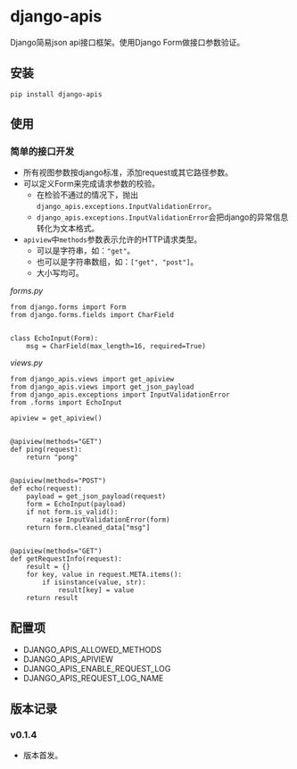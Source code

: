 # django-apis

Django简易json api接口框架。使用Django Form做接口参数验证。


## 安装

```
pip install django-apis
```

## 使用

### 简单的接口开发

- 所有视图参数按django标准，添加request或其它路径参数。
- 可以定义Form来完成请求参数的校验。
    - 在检验不通过的情况下，抛出`django_apis.exceptions.InputValidationError`。
    - `django_apis.exceptions.InputValidationError`会把django的异常信息转化为文本格式。
- `apiview`中`methods`参数表示允许的HTTP请求类型。
    - 可以是字符串，如：`"get"`。
    - 也可以是字符串数组，如：`["get", "post"]`。
    - 大小写均可。


*forms.py*
```
from django.forms import Form
from django.forms.fields import CharField


class EchoInput(Form):
    msg = CharField(max_length=16, required=True)
```

*views.py*
```
from django_apis.views import get_apiview
from django_apis.views import get_json_payload
from django_apis.exceptions import InputValidationError
from .forms import EchoInput

apiview = get_apiview()


@apiview(methods="GET")
def ping(request):
    return "pong"


@apiview(methods="POST")
def echo(request):
    payload = get_json_payload(request)
    form = EchoInput(payload)
    if not form.is_valid():
        raise InputValidationError(form)
    return form.cleaned_data["msg"]


@apiview(methods="GET")
def getRequestInfo(request):
    result = {}
    for key, value in request.META.items():
        if isinstance(value, str):
            result[key] = value
    return result

```

## 配置项

- DJANGO_APIS_ALLOWED_METHODS
- DJANGO_APIS_APIVIEW
- DJANGO_APIS_ENABLE_REQUEST_LOG
- DJANGO_APIS_REQUEST_LOG_NAME

## 版本记录

### v0.1.4

- 版本首发。

